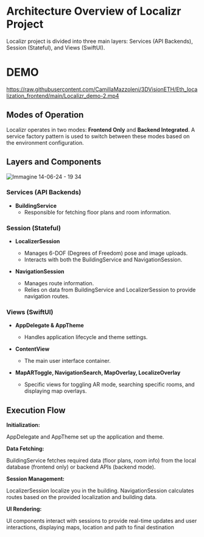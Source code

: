 # Architecture Overview of Localizr Project


Localizr project is divided into three main layers: Services (API Backends), Session (Stateful), and Views (SwiftUI). 

# DEMO

https://raw.githubusercontent.com/CamillaMazzoleni/3DVisionETH/Eth_localization_frontend/main/Localizr_demo-2.mp4

## Modes of Operation

Localizr operates in two modes: **Frontend Only** and **Backend Integrated**. A service factory pattern is used to switch between these modes based on the environment configuration.


## Layers and Components
![Immagine 14-06-24 - 19 34]([https:/3DVisionETH/Eth_localization_frontend/assets/109732478/993382f4-1c71-4ac7-8d48-8c292a1d1c53)



### Services (API Backends)

- **BuildingService**
  - Responsible for fetching floor plans and room information.

### Session (Stateful)

- **LocalizerSession**
  - Manages 6-DOF (Degrees of Freedom) pose and image uploads.
  - Interacts with both the BuildingService and NavigationSession.

- **NavigationSession**
  - Manages route information.
  - Relies on data from BuildingService and LocalizerSession to provide navigation routes.

### Views (SwiftUI)

- **AppDelegate & AppTheme**
  - Handles application lifecycle and theme settings.

- **ContentView**
  - The main user interface container.

- **MapARToggle, NavigationSearch, MapOverlay, LocalizeOverlay**
  - Specific views for toggling AR mode, searching specific rooms, and displaying map overlays.


## Execution Flow

**Initialization:**

AppDelegate and AppTheme set up the application and theme.

**Data Fetching:**

BuildingService fetches required data (floor plans, room info) from the local database (frontend only) or backend APIs (backend mode).

**Session Management:**

LocalizerSession localize you in the building.
NavigationSession calculates routes based on the provided localization and building data.

**UI Rendering:**

UI components interact with sessions to provide real-time updates and user interactions, displaying maps, location and path to final destination




